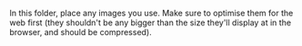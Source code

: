 In this folder, place any images you use. Make sure to optimise them for the web first (they shouldn't be any bigger than the size they'll display at in the browser, and should be compressed).
